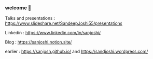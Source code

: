 ### welcome 👋

Talks and presentations : https://www.slideshare.net/SandeepJoshi55/presentations

Linkedin : https://www.linkedin.com/in/sanjoshi/

Blog : https://sanjoshi.notion.site/

earlier : https://sanjosh.github.io/ and  https://sandjoshi.wordpress.com/
